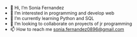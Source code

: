 - 👋 Hi, I’m Sonia Fernandez 
- 👀 I’m interested in programming and develop web
- 🌱 I’m currently learning Python and SQL
- 💞️ I’m looking to collaborate on proyects of jr programming
- 📫 How to reach me sonia.fernandez0896@gmail.com

<!---
MalexD08/MalexD08 is a ✨ special ✨ repository because its `README.md` (this file) appears on your GitHub profile.
You can click the Preview link to take a look at your changes.
--->
